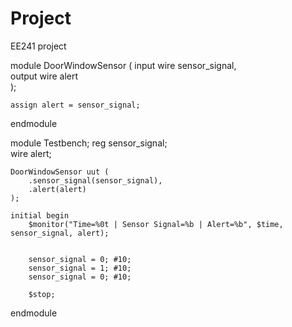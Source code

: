 # Project
EE241 project

module DoorWindowSensor (
    input wire sensor_signal,   
    output wire alert           
);

  
    assign alert = sensor_signal;

endmodule


module Testbench;
    reg sensor_signal;   
    wire alert;         


    DoorWindowSensor uut (
        .sensor_signal(sensor_signal),
        .alert(alert)
    );

    initial begin
        $monitor("Time=%0t | Sensor Signal=%b | Alert=%b", $time, sensor_signal, alert);

 
        sensor_signal = 0; #10;  
        sensor_signal = 1; #10; 
        sensor_signal = 0; #10;  

        $stop; 

endmodule
